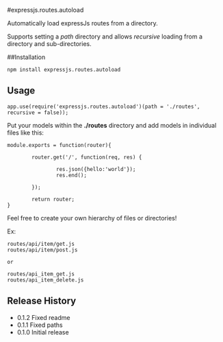 #expressjs.routes.autoload

Automatically load expressJs routes from a directory.

Supports setting a *path* directory and allows *recursive* loading from a directory and sub-directories.

##Installation

```
npm install expressjs.routes.autoload
```

## Usage

```
app.use(require('expressjs.routes.autoload')(path = './routes', recursive = false));
```

Put your models within the **./routes** directory and add models in individual files like this:

```
module.exports = function(router){

        router.get('/', function(req, res) {

                res.json({hello:'world'});
                res.end();

        });

        return router;
}

```

Feel free to create your own hierarchy of files or directories!

Ex:

```
routes/api/item/get.js
routes/api/item/post.js
                
or 

routes/api_item_get.js
routes/api_item_delete.js
```

## Release History

* 0.1.2 Fixed readme
* 0.1.1 Fixed paths
* 0.1.0 Initial release
